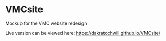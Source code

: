 # VMCsite

Mockup for the VMC website redesign

Live version can be viewed here: <a href="https://dakratochwill.github.io/VMCsite/" target="_blank">https://dakratochwill.github.io/VMCsite/</a>
